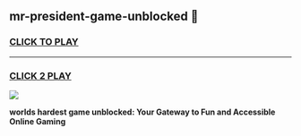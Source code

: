 
## mr-president-game-unblocked 👋
<h3>
<a href="https://premium.freeplayer.one?title=mr-president-game-unblocked&ref=14F">CLICK TO PLAY</a></h3>
<hr>

<h3>
<a href="https://premium.freeplayer.one?title=mr-president-game-unblocked&ref=14F">CLICK 2 PLAY</a>
  
</h3>

<a href="https://premium.freeplayer.one?title=mr-president-game-unblocked&ref=12F/"><img src="https://clearcache.store/games.png"></a>


**worlds hardest game unblocked: Your Gateway to Fun and Accessible Online Gaming**
